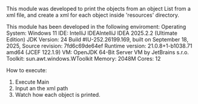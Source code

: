 This module was developed to print the objects from an object List from a xml file, and create a xml for each object
inside 'resources' directory.

This module has been developed in the following enviroment:
Operating System: Windows 11
IDE: IntelliJ IDEAIntelliJ IDEA 2025.2.2 (Ultimate Edition)
JDK Version: 24
Build #IU-252.26199.169, built on September 18, 2025,
Source revision: 7fd6c69de64ef
Runtime version: 21.0.8+1-b1038.71 amd64 (JCEF 122.1.9)
VM: OpenJDK 64-Bit Server VM by JetBrains s.r.o.
Toolkit: sun.awt.windows.WToolkit
Memory: 2048M
Cores: 12

How to execute:

1. Execute Main
2. Input an the xml path
3. Watch how each object is printed.
